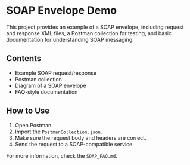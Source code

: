 # SOAP Envelope Demo

This project provides an example of a SOAP envelope, including request and response XML files,
a Postman collection for testing, and basic documentation for understanding SOAP messaging.

## Contents
- Example SOAP request/response
- Postman collection
- Diagram of a SOAP envelope
- FAQ-style documentation

## How to Use
1. Open Postman.
2. Import the `PostmanCollection.json`.
3. Make sure the request body and headers are correct.
4. Send the request to a SOAP-compatible service.

For more information, check the `SOAP_FAQ.md`.
